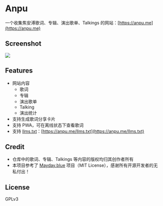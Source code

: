 # Anpu
一个收集焦安溥歌词、专辑、演出歌单、Talkings 的网站：[https://anpu.me](https://anpu.me)

## Screenshot

![](https://github.com/user-attachments/assets/55f9270a-f4b8-4615-804c-2a7807f51a76)

## Features

- 网站内容
  - 歌词
  - 专辑
  - 演出歌单
  - Talking
  - 演出统计
- 支持生成歌词分享卡片
- 支持 PWA，可在离线状态下查看歌词
- 支持 [llms.txt](https://llmstxt.org/)：[https://anpu.me/llms.txt](https://anpu.me/llms.txt)

## Credit
- 仓库中的歌词、专辑、Talkings 等内容的版权均归其创作者所有
- 本项目参考了 [Mayday.blue](https://github.com/may-today/mayday.blue) 项目（MIT License），感谢所有开源开发者的无私付出！

## License

GPLv3
